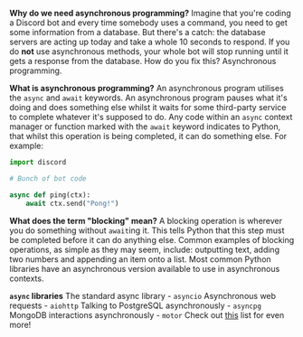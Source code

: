 **Why do we need asynchronous programming?**
Imagine that you're coding a Discord bot and every time somebody uses a command, you need to get some information from a database. But there's a catch: the database servers are acting up today and take a whole 10 seconds to respond. If you do **not** use asynchronous methods, your whole bot will stop running until it gets a response from the database. How do you fix this? Asynchronous programming.

**What is asynchronous programming?**
An asynchronous program utilises the `async` and `await` keywords. An asynchronous program pauses what it's doing and does something else whilst it waits for some third-party service to complete whatever it's supposed to do. Any code within an `async` context manager or function marked with the `await` keyword indicates to Python, that whilst this operation is being completed, it can do something else. For example:

```py
import discord

# Bunch of bot code

async def ping(ctx):
    await ctx.send("Pong!")
```
**What does the term "blocking" mean?**
A blocking operation is wherever you do something without `await`ing it. This tells Python that this step must be completed before it can do anything else. Common examples of blocking operations, as simple as they may seem, include: outputting text, adding two numbers and appending an item onto a list. Most common Python libraries have an asynchronous version available to use in asynchronous contexts.

**`async` libraries**
The standard async library - `asyncio`
Asynchronous web requests - `aiohttp`
Talking to PostgreSQL asynchronously - `asyncpg`
MongoDB interactions asynchronously - `motor`
Check out [this](https://github.com/timofurrer/awesome-asyncio) list for even more!
